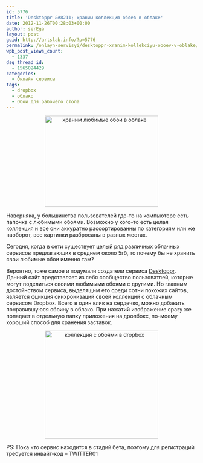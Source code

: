 ```yaml
---
id: 5776
title: 'Desktoppr &#8211; храним коллекцию обоев в облаке'
date: 2012-11-26T00:28:03+00:00
author: serEga
layout: post
guid: http://artslab.info/?p=5776
permalink: /onlayn-servisyi/desktoppr-xranim-kollekciyu-oboev-v-oblake/
wpb_post_views_count:
  - 1337
dsq_thread_id:
  - 1565024429
categories:
  - Онлайн сервисы
tags:
  - dropbox
  - облако
  - Обои для рабочего стола
---
```

<center>
  <a href="http://googledrive.com/host/0B9lHVSSSdxdxd0hjdUdmRzY3Tjg/oboi_s_deskoppr.png"><img src="http://googledrive.com/host/0B9lHVSSSdxdxd0hjdUdmRzY3Tjg/oboi_s_deskoppr-300x242.png" alt="храним любимые обои в облаке" title="oboi_s_desktoppr" width="300" height="242" class="aligncenter size-medium wp-image-5778" srcset="http://googledrive.com/host/0B9lHVSSSdxdxd0hjdUdmRzY3Tjg/oboi_s_deskoppr-300x242.png 300w, http://googledrive.com/host/0B9lHVSSSdxdxd0hjdUdmRzY3Tjg/oboi_s_deskoppr.png 1022w" sizes="(max-width: 300px) 100vw, 300px" /></a>
</center>

Наверняка, у большинства пользователей где-то на компьютере есть папочка с любимыми обоями. Возможно у кого-то есть целая коллекция и все они аккуратно рассортированны по категориям или же наоборот, все картинки разбросаны в разных местах.

Сегодня, когда в сети существует целый ряд различных облачных сервисов предлагающих в среднем около 5гб, то почему бы не хранить свои любимые обои именно там?

<!--more-->

Вероятно, тоже самое и подумали создатели сервиса [Desktoppr](https://www.desktoppr.co/). Данный сайт представляет из себя сообщество пользоватлей, которые могут поделиться своими любимыми обоями с другими. Но главным достойнством сервиса, выделящим его среди сотни похожих сайтов, является фцнкция синхронизаций своей коллекций с облачным сервисом Dropbox. Всего в один клик на сердечко, можно добавить понравившуюся обоину в облако. При нажатий изображение сразу же попадает в отдельную папку приложения на дропбокс, по-моему хороший способ для хранения заставок.

<center>
  <a href="http://googledrive.com/host/0B9lHVSSSdxdxd0hjdUdmRzY3Tjg/desktoppr_oboi_v-oblake.jpeg"><img src="http://googledrive.com/host/0B9lHVSSSdxdxd0hjdUdmRzY3Tjg/desktoppr_oboi_v-oblake-300x286.jpg" alt="коллекция с обоями в dropbox" title="desktoppr_oboi_v-oblake" width="300" height="286" class="aligncenter size-medium wp-image-5777" srcset="http://googledrive.com/host/0B9lHVSSSdxdxd0hjdUdmRzY3Tjg/desktoppr_oboi_v-oblake-300x286.jpg 300w, http://googledrive.com/host/0B9lHVSSSdxdxd0hjdUdmRzY3Tjg/desktoppr_oboi_v-oblake.jpeg 1012w" sizes="(max-width: 300px) 100vw, 300px" /></a>
</center>

PS: Пока что сервис находится в стадий бета, поэтому для регистраций требуется инвайт-код &#8211; TWITTER01